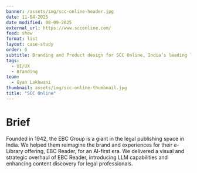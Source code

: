 ```yaml
---
banner: /assets/img/scc-online-header.jpg
date: 11-04-2025
date modified: 08-09-2025
external_url: https://www.scconline.com/
feed: show
format: list
layout: case-study
order: 6
subtitle: Branding and Product design for SCC Online, India’s leading law publisher. 
tags: 
  - UI/UX
  - Branding
team:
  - Gyan Lakhwani
thumbnail: assets/img/scc-online-thumbnail.jpg
title: "SCC Online"
---
```


# Brief

Founded in 1942, the EBC Group is a giant in the legal publishing space in India. We helped them reimagine the brand and experiences for their e-Library offering, EBC Reader, for an AI-first era. We delivered a visual and strategic overhaul of EBC Reader, introducing LLM capabilities and enhancing content discovery for legal professionals.